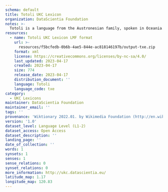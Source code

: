 ```yaml
---
schema: default
title: Totoli UKC Lexicon
organization: DataScientia Foundation
notes: >-
  Totoli is a language from the Austronesian family, spoken in Oceania. The UKC Lexicon of Totoli is represented as a lexico-semantic network. It consists of words, word senses, synsets, as well as sense-level and synset-level relationships.
resources:
  - name: Totoli UKC Lexicon LMF format
    url: >-
      resources/f5bcfedb-0b6b-4ae5-844e-ac818146197b/output-txe.zip
    format: xml
    license: https://creativecommons.org/licenses/by-nc-sa/4.0/
    last_updated: 2023-04-17
    created: 2023-04-17
    size: 774
    release_date: 2023-04-17
    distribution_document: ''
    language: Totoli
    language_code: txe
category:
  - UKC Lexicons
maintainer: DataScientia Foundation
maintainer_email: ''
tags: ''
provenance: 'Wiktionary 2022.01. by Wikimedia Foundation (http://en.wiktionary.org); Princeton WordNet 2.1 by Princeton University (https://wordnet.princeton.edu)'
version: '1.0'
dataset_level: Language Level (L1-2)
dataset_access: Open Access
dataset_description: ''
landing_page: ''
date_of_collection: ''
words: 1
synsets: 1
senses: 1
sense_relations: 0
synset_relations: 0
more_information: http://ukc.datascientia.eu/
latitude_map: 1.17
longitude_map: 120.83
---
```

